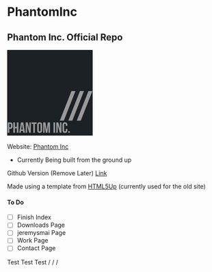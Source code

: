# PhantomInc
## Phantom Inc. Official Repo
<img src="images/logo.jpg" width="200" height="200"></img>

Website: [Phantom Inc](https://www.phantominc.net)
* Currently Being built from the ground up

Github Version (Remove Later) [Link](https://jeremysmai.github.io/phantominc/)

Made using a template from [HTML5Up](https://html5up.net) (currently used for the old site)

#### To Do
- [ ] Finish Index
- [ ] Downloads Page
- [ ] jeremysmai Page
- [ ] Work Page
- [ ] Contact Page

Test Test Test
/    /    /

